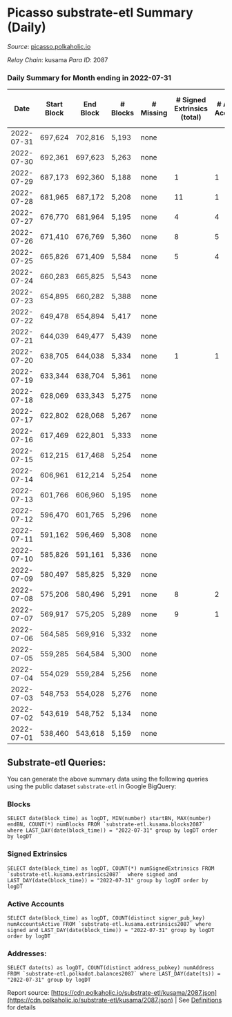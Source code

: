 # Picasso substrate-etl Summary (Daily)

_Source_: [picasso.polkaholic.io](https://picasso.polkaholic.io)

*Relay Chain*: kusama
*Para ID*: 2087



### Daily Summary for Month ending in 2022-07-31


| Date | Start Block | End Block | # Blocks | # Missing | # Signed Extrinsics (total) | # Active Accounts | # Addresses with Balances | # Events | # Transfers | # XCM Transfers In | # XCM Transfers Out |
| ---- | ----------- | --------- | -------- | --------- | --------------------------- | ----------------- | ------------------------- | -------- | ----------- | ------------------ | ------------------- |
| 2022-07-31 | 697,624 | 702,816 | 5,193 | none  |  |  | 18 | 10,389 |   |   |   |
| 2022-07-30 | 692,361 | 697,623 | 5,263 | none  |  |  | 18 | 10,529 |   |   |   |
| 2022-07-29 | 687,173 | 692,360 | 5,188 | none  | 1 | 1 | 18 | 10,452 | 37  | 6  |   |
| 2022-07-28 | 681,965 | 687,172 | 5,208 | none  | 11 | 1 | 18 | 10,559 | 83  |   |   |
| 2022-07-27 | 676,770 | 681,964 | 5,195 | none  | 4 | 4 | 17 | 10,540 | 117  |   |   |
| 2022-07-26 | 671,410 | 676,769 | 5,360 | none  | 8 | 5 | 17 | 10,921 | 152  |   |   |
| 2022-07-25 | 665,826 | 671,409 | 5,584 | none  | 5 | 4 | 17 | 11,334 | 126  |   |   |
| 2022-07-24 | 660,283 | 665,825 | 5,543 | none  |  |  | 17 | 11,089 |   |   |   |
| 2022-07-23 | 654,895 | 660,282 | 5,388 | none  |  |  | 17 | 10,782 |   |   |   |
| 2022-07-22 | 649,478 | 654,894 | 5,417 | none  |  |  | 17 | 10,837 |   |   |   |
| 2022-07-21 | 644,039 | 649,477 | 5,439 | none  |  |  | 17 | 10,881 |   |   |   |
| 2022-07-20 | 638,705 | 644,038 | 5,334 | none  | 1 | 1 | 17 | 10,677 |   |   |   |
| 2022-07-19 | 633,344 | 638,704 | 5,361 | none  |  |  | 17 | 10,725 |   |   |   |
| 2022-07-18 | 628,069 | 633,343 | 5,275 | none  |  |  | 17 | 10,553 |   |   |   |
| 2022-07-17 | 622,802 | 628,068 | 5,267 | none  |  |  | 17 | 10,536 |   |   |   |
| 2022-07-16 | 617,469 | 622,801 | 5,333 | none  |  |  | 17 | 10,669 |   |   |   |
| 2022-07-15 | 612,215 | 617,468 | 5,254 | none  |  |  | 17 | 10,511 |   |   |   |
| 2022-07-14 | 606,961 | 612,214 | 5,254 | none  |  |  | 17 | 10,511 |   |   |   |
| 2022-07-13 | 601,766 | 606,960 | 5,195 | none  |  |  | 17 | 10,396 |   |   |   |
| 2022-07-12 | 596,470 | 601,765 | 5,296 | none  |  |  | 17 | 10,595 |   |   |   |
| 2022-07-11 | 591,162 | 596,469 | 5,308 | none  |  |  | 17 | 10,619 |   |   |   |
| 2022-07-10 | 585,826 | 591,161 | 5,336 | none  |  |  | 17 | 10,675 |   |   |   |
| 2022-07-09 | 580,497 | 585,825 | 5,329 | none  |  |  | 17 | 10,661 |   |   |   |
| 2022-07-08 | 575,206 | 580,496 | 5,291 | none  | 8 | 2 | 17 | 10,705 | 74  |   |   |
| 2022-07-07 | 569,917 | 575,205 | 5,289 | none  | 9 | 1 | 14 | 10,638 |   |   |   |
| 2022-07-06 | 564,585 | 569,916 | 5,332 | none  |  |  | 8 | 10,667 |   |   |   |
| 2022-07-05 | 559,285 | 564,584 | 5,300 | none  |  |  | 8 | 10,603 |   |   |   |
| 2022-07-04 | 554,029 | 559,284 | 5,256 | none  |  |  | 8 | 10,518 |   |   |   |
| 2022-07-03 | 548,753 | 554,028 | 5,276 | none  |  |  | 8 | 10,555 |   |   |   |
| 2022-07-02 | 543,619 | 548,752 | 5,134 | none  |  |  | 8 | 10,270 |   |   |   |
| 2022-07-01 | 538,460 | 543,618 | 5,159 | none  |  |  | 8 | 10,321 |   |   |   |

## Substrate-etl Queries:
You can generate the above summary data using the following queries using the public dataset `substrate-etl` in Google BigQuery:


### Blocks
```
SELECT date(block_time) as logDT, MIN(number) startBN, MAX(number) endBN, COUNT(*) numBlocks FROM `substrate-etl.kusama.blocks2087`  where LAST_DAY(date(block_time)) = "2022-07-31" group by logDT order by logDT
```


### Signed Extrinsics
```
SELECT date(block_time) as logDT, COUNT(*) numSignedExtrinsics FROM `substrate-etl.kusama.extrinsics2087`  where signed and LAST_DAY(date(block_time)) = "2022-07-31" group by logDT order by logDT
```


### Active Accounts
```
SELECT date(block_time) as logDT, COUNT(distinct signer_pub_key) numAccountsActive FROM `substrate-etl.kusama.extrinsics2087` where signed and LAST_DAY(date(block_time)) = "2022-07-31" group by logDT order by logDT
```


### Addresses:
```
SELECT date(ts) as logDT, COUNT(distinct address_pubkey) numAddress FROM `substrate-etl.polkadot.balances2087` where LAST_DAY(date(ts)) = "2022-07-31" group by logDT
```



Report source: [https://cdn.polkaholic.io/substrate-etl/kusama/2087.json](https://cdn.polkaholic.io/substrate-etl/kusama/2087.json) | See [Definitions](/DEFINITIONS.md) for details
